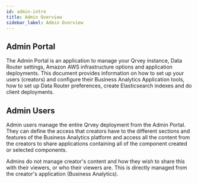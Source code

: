 ```yaml
---
id: admin-intro
title: Admin Overview
sidebar_label: Admin Overview
---
```


## Admin Portal

The Admin Portal is an application to manage your Qrvey instance, Data Router settings, Amazon AWS infrastructure options and application deployments. This document provides information on how to set up your users (creators) and configure their Business Analytics Application tools, how to set up Data Router preferences, create Elasticsearch indexes and do client deployments. 


## Admin Users

Admin users manage the entire Qrvey deployment from the Admin Portal. They can define the access that creators have to the different sections and features of the Business Analytics platform and access all the content from the creators to share applications containing all of the component created or selected components. 

Admins do not manage creator's content and how they wish to share this with their viewers, or who their viewers are. This is directly managed from the creator's application (Business Analytics).
